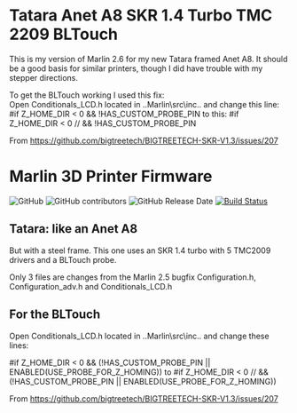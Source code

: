 # Tatara Anet A8 SKR 1.4 Turbo TMC 2209 BLTouch
This is my version of Marlin 2.6 for my new Tatara framed Anet A8. It should be a good basis for similar printers, though I did have trouble with my stepper directions.

To get the BLTouch working I used this fix:
Open Conditionals_LCD.h located in ..Marlin\src\inc.. and change this line:
#if Z_HOME_DIR < 0 && !HAS_CUSTOM_PROBE_PIN
to this:
#if Z_HOME_DIR < 0 // && !HAS_CUSTOM_PROBE_PIN

From <https://github.com/bigtreetech/BIGTREETECH-SKR-V1.3/issues/207> 



# Marlin 3D Printer Firmware

![GitHub](https://img.shields.io/github/license/marlinfirmware/marlin.svg)
![GitHub contributors](https://img.shields.io/github/contributors/marlinfirmware/marlin.svg)
![GitHub Release Date](https://img.shields.io/github/release-date/marlinfirmware/marlin.svg)
[![Build Status](https://github.com/MarlinFirmware/Marlin/workflows/CI/badge.svg?branch=bugfix-2.0.x)](https://github.com/MarlinFirmware/Marlin/actions)

## Tatara: like an Anet A8

But with a steel frame. This one uses an SKR 1.4 turbo with 5 TMC2009 drivers and a BLTouch probe.

Only 3 files are changes from the Marlin 2.5 bugfix
Configuration.h, Configuration_adv.h and Conditionals_LCD.h


## For the BLTouch
Open Conditionals_LCD.h located in ..Marlin\src\inc.. and change these lines:

  #if Z_HOME_DIR < 0  && (!HAS_CUSTOM_PROBE_PIN || ENABLED(USE_PROBE_FOR_Z_HOMING))
  to
  #if Z_HOME_DIR < 0 // && (!HAS_CUSTOM_PROBE_PIN || ENABLED(USE_PROBE_FOR_Z_HOMING))

From <https://github.com/bigtreetech/BIGTREETECH-SKR-V1.3/issues/207> 